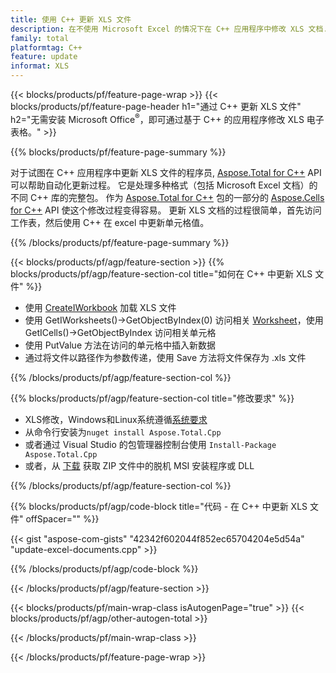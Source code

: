 ```yaml
---
title: 使用 C++ 更新 XLS 文件
description: 在不使用 Microsoft Excel 的情况下在 C++ 应用程序中修改 XLS 文档.
family: total
platformtag: C++
feature: update
informat: XLS
---
```

{{< blocks/products/pf/feature-page-wrap >}}
{{< blocks/products/pf/feature-page-header h1="通过 C++ 更新 XLS 文件" h2="无需安装 Microsoft Office<sup>&reg;</sup>，即可通过基于 C++ 的应用程序修改 XLS 电子表格。" >}}

{{% blocks/products/pf/feature-page-summary %}}

对于试图在 C++ 应用程序中更新 XLS 文件的程序员, [Aspose.Total for C++](https://products.aspose.com/total/cpp/) API 可以帮助自动化更新过程。 它是处理多种格式（包括 Microsoft Excel 文档）的不同 C++ 库的完整包。 作为 [Aspose.Total for C++](https://products.aspose.com/total/cpp/) 包的一部分的 [Aspose.Cells for C++](https://products.aspose.com/cells/cpp/) API 使这个修改过程变得容易。 更新 XLS 文档的过程很简单，首先访问工作表，然后使用 C++ 在 excel 中更新单元格值。

{{% /blocks/products/pf/feature-page-summary %}}

{{< blocks/products/pf/agp/feature-section >}}
{{% blocks/products/pf/agp/feature-section-col title="如何在 C++ 中更新 XLS 文件" %}}

- 使用 [CreateIWorkbook](https://reference.aspose.com/cells/cpp/class/aspose.cells.factory#a93f7282b976d2a001d44198dedaceee8) 加载 XLS 文件
- 使用 GetIWorksheets()->GetObjectByIndex(0) 访问相关 [Worksheet](https://reference.aspose.com/cells/cpp/class/aspose.cells.i_worksheet)，使用 GetICells()->GetObjectByIndex 访问相关单元格
- 使用 PutValue 方法在访问的单元格中插入新数据
- 通过将文件以路径作为参数传递，使用 Save 方法将文件保存为 .xls 文件

{{% /blocks/products/pf/agp/feature-section-col %}}

{{% blocks/products/pf/agp/feature-section-col title="修改要求" %}}

- XLS修改，Windows和Linux系统遵循[系统要求](https://docs.aspose.com/cells/cpp/system-requirements/) 
- 从命令行安装为```nuget install Aspose.Total.Cpp```
- 或者通过 Visual Studio 的包管理器控制台使用 ```Install-Package Aspose.Total.Cpp```
- 或者，从 [下载](https://releases.aspose.com/cells/cpp) 获取 ZIP 文件中的脱机 MSI 安装程序或 DLL

{{% /blocks/products/pf/agp/feature-section-col %}}

{{% blocks/products/pf/agp/code-block title="代码 - 在 C++ 中更新 XLS 文件" offSpacer="" %}}

{{< gist "aspose-com-gists" "42342f602044f852ec65704204e5d54a" "update-excel-documents.cpp" >}}

{{% /blocks/products/pf/agp/code-block %}}

{{< /blocks/products/pf/agp/feature-section >}}

{{< blocks/products/pf/main-wrap-class isAutogenPage="true" >}}
{{< blocks/products/pf/agp/other-autogen-total >}}

{{< /blocks/products/pf/main-wrap-class >}}

{{< /blocks/products/pf/feature-page-wrap >}}